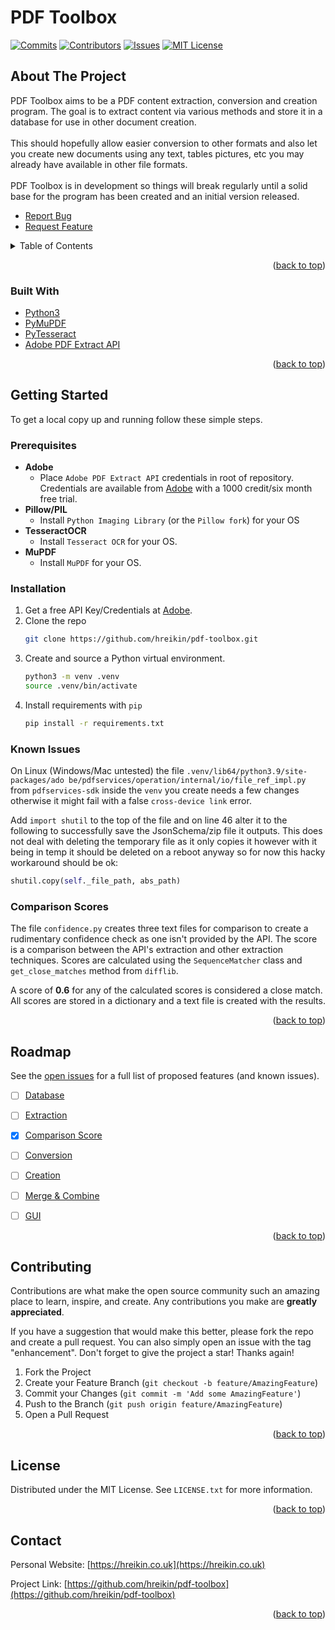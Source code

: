 <div id="top"></div>
<!--
*** Thanks for checking out the Best-README-Template. If you have a suggestion
*** that would make this better, please fork the repo and create a pull request
*** or simply open an issue with the tag "enhancement".
*** Don't forget to give the project a star!
*** Thanks again! Now go create something AMAZING! :D
-->



<!-- PROJECT SHIELDS -->
<!--
*** I'm using markdown "reference style" links for readability.
*** Reference links are enclosed in brackets [ ] instead of parentheses ( ).
*** See the bottom of this document for the declaration of the reference variables
*** for contributors-url, forks-url, etc. This is an optional, concise syntax you may use.
*** https://www.markdownguide.org/basic-syntax/#reference-style-links
-->
# PDF Toolbox

[![Commits][commit-shield]][commit-url]
[![Contributors][contributors-shield]][contributors-url]
[![Issues][issues-shield]][issues-url]
[![MIT License][license-shield]][license-url]
<!-- [![Forks][forks-shield]][forks-url] -->
<!-- [![Stargazers][stars-shield]][stars-url] -->
<!-- [![LinkedIn][linkedin-shield]][linkedin-url] -->
<!-- PROJECT LOGO -->
<!-- <div>
  <a href="https://github.com/hreikin/pdf-toolbox">
    <img src="images/logo.png" alt="Logo" width="80" height="80">
  </a>
  <h3 align="center">PDF Toolbox</h3>
  <p>
  PDF Toolbox aims to be a PDF content extraction, conversion and creation 
  program. The goal is to extract content via various methods and store it in 
  a database for use in other document creation. 
  <br /><br />
  This should hopefully allow easier conversion to other formats and also let 
  you create new documents using any text, tables pictures, etc you may 
  already have available in other file formats.
  <br /><br />
  PDF Toolbox is in development so things will break regularly until a solid base for 
  the program has been created.
  <br /><br />
  <a href="https://github.com/hreikin/pdf-toolbox"><strong>Explore the docs »</strong></a>
  <br />
  <br />
  <a href="https://github.com/hreikin/pdf-toolbox">View Demo</a>
  <a href="https://github.com/hreikin/pdf-toolbox/issues">Report Bug</a>
  <br />
  <a href="https://github.com/hreikin/pdf-toolbox/issues">Request Feature</a>
  </p>
</div> -->


<!-- ABOUT THE PROJECT -->
## About The Project
<!-- Project Screenshot -->
<!-- [![Product Name Screen Shot][product-screenshot]](https://example.com) -->

PDF Toolbox aims to be a PDF content extraction, conversion and creation 
program. The goal is to extract content via various methods and store it in 
a database for use in other document creation. 
<br /><br />
This should hopefully allow easier conversion to other formats and also let 
you create new documents using any text, tables pictures, etc you may 
already have available in other file formats.
<br /><br />
PDF Toolbox is in development so things will break regularly until a solid base for 
the program has been created and an initial version released.
<br />
<!-- <a href="https://github.com/hreikin/pdf-toolbox"><strong>Explore the docs »</strong></a>
<br />
<br />
<a href="https://github.com/hreikin/pdf-toolbox">View Demo</a> -->
<ul>
  <li>
    <a href="https://github.com/hreikin/pdf-toolbox/issues">Report Bug</a>
  </li>
  <li>
    <a href="https://github.com/hreikin/pdf-toolbox/issues">Request Feature</a>
  </li>
</ul>
<!-- TABLE OF CONTENTS -->
<details>
  <summary>Table of Contents</summary>
  <ol>
    <li>
      <a href="#about-the-project">About The Project</a>
      <ul>
        <li><a href="#built-with">Built With</a></li>
      </ul>
    </li>
    <li>
      <a href="#getting-started">Getting Started</a>
      <ul>
        <li><a href="#prerequisites">Prerequisites</a></li>
        <li><a href="#installation">Installation</a></li>
        <li><a href="#known-issues">Known Issues</a></li>
        <li><a href="#comparison-scores">Comparison Scores</a></li>
      </ul>
    </li>
    <!-- <li><a href="#usage">Usage</a></li> -->
    <li><a href="#roadmap">Roadmap</a></li>
    <li><a href="#contributing">Contributing</a></li>
    <li><a href="#license">License</a></li>
    <li><a href="#contact">Contact</a></li>
    <!-- <li><a href="#acknowledgments">Acknowledgments</a></li> -->
  </ol>
</details>

<p align="right">(<a href="#top">back to top</a>)</p>



### Built With

* [Python3](https://www.python.org/)
* [PyMuPDF](https://github.com/pymupdf/PyMuPDF)
* [PyTesseract](https://github.com/madmaze/pytesseract)
* [Adobe PDF Extract API](https://developer.adobe.com/document-services/apis/pdf-extract/)

<p align="right">(<a href="#top">back to top</a>)</p>



<!-- GETTING STARTED -->
## Getting Started

To get a local copy up and running follow these simple steps.

### Prerequisites

* **Adobe**
  * Place `Adobe PDF Extract API` credentials in root of repository. Credentials are available from [Adobe](https://developer.adobe.com/document-services/apis/pdf-extract/) with a 1000 credit/six month free trial.
* **Pillow/PIL**
  * Install `Python Imaging Library` (or the `Pillow fork`) for your OS
* **TesseractOCR**
  * Install `Tesseract OCR` for your OS.
* **MuPDF**
  * Install `MuPDF` for your OS.

### Installation

1. Get a free API Key/Credentials at [Adobe](https://developer.adobe.com/document-services/apis/pdf-extract/).
2. Clone the repo
    ```sh
    git clone https://github.com/hreikin/pdf-toolbox.git
    ```
3. Create and source a Python virtual environment.
    ```sh
    python3 -m venv .venv
    source .venv/bin/activate
    ```
4. Install requirements with `pip`
    ```sh
    pip install -r requirements.txt
    ```



### Known Issues
On Linux (Windows/Mac untested) the file `.venv/lib64/python3.9/site-packages/ado
be/pdfservices/operation/internal/io/file_ref_impl.py` from `pdfservices-sdk` 
inside the `venv` you create needs a few changes otherwise it might fail with a 
false `cross-device link` error.

Add `import shutil` to the top of the file and on line 46 alter it to the 
following to successfully save the JsonSchema/zip file it outputs. This does not 
deal with deleting the temporary file as it only copies it however with it being 
in temp it should be deleted on a reboot anyway so for now this hacky workaround 
should be ok:

```python
shutil.copy(self._file_path, abs_path)
```

### Comparison Scores
The file `confidence.py` creates three text files for comparison to create a 
rudimentary confidence check as one isn't provided by the API. The score is a 
comparison between the API's extraction and other extraction techniques. Scores 
are calculated using the `SequenceMatcher` class and `get_close_matches` method 
from `difflib`. 

A score of **0.6** for any of the calculated scores is considered a close match. 
All scores are stored in a dictionary and a text file is created with the 
results.

<p align="right">(<a href="#top">back to top</a>)</p>

<!-- USAGE EXAMPLES -->
<!-- ## Usage

Use this space to show useful examples of how a project can be used. Additional screenshots, code examples and demos work well in this space. You may also link to more resources.

_For more examples, please refer to the [Documentation](https://example.com)_

<p align="right">(<a href="#top">back to top</a>)</p> -->



<!-- ROADMAP -->
## Roadmap

See the [open issues](https://github.com/hreikin/pdf-toolbox/issues) for a full list of proposed features (and known issues).

<!-- **Related Issues** -->

- [ ] [Database](https://github.com/hreikin/pdf-toolbox/issues/2)
- [ ] [Extraction](https://github.com/hreikin/pdf-toolbox/issues/3)
- [x] [Comparison Score](https://github.com/hreikin/pdf-toolbox/issues/4)
- [ ] [Conversion](https://github.com/hreikin/pdf-toolbox/issues/5)
- [ ] [Creation](https://github.com/hreikin/pdf-toolbox/issues/6)
- [ ] [Merge & Combine](https://github.com/hreikin/pdf-toolbox/issues/7)
- [ ] [GUI](https://github.com/hreikin/pdf-toolbox/issues/11) 


<p align="right">(<a href="#top">back to top</a>)</p>



<!-- CONTRIBUTING -->
## Contributing

Contributions are what make the open source community such an amazing place to learn, inspire, and create. Any contributions you make are **greatly appreciated**.

If you have a suggestion that would make this better, please fork the repo and create a pull request. You can also simply open an issue with the tag "enhancement".
Don't forget to give the project a star! Thanks again!

1. Fork the Project
2. Create your Feature Branch (`git checkout -b feature/AmazingFeature`)
3. Commit your Changes (`git commit -m 'Add some AmazingFeature'`)
4. Push to the Branch (`git push origin feature/AmazingFeature`)
5. Open a Pull Request

<p align="right">(<a href="#top">back to top</a>)</p>



<!-- LICENSE -->
## License

Distributed under the MIT License. See `LICENSE.txt` for more information.

<p align="right">(<a href="#top">back to top</a>)</p>



<!-- CONTACT -->
## Contact

Personal Website: [https://hreikin.co.uk](https://hreikin.co.uk)

Project Link: [https://github.com/hreikin/pdf-toolbox](https://github.com/hreikin/pdf-toolbox)

<p align="right">(<a href="#top">back to top</a>)</p>



<!-- ACKNOWLEDGMENTS -->
<!-- ## Acknowledgments

* []()
* []()
* []()

<p align="right">(<a href="#top">back to top</a>)</p> -->



<!-- MARKDOWN LINKS & IMAGES -->
<!-- https://www.markdownguide.org/basic-syntax/#reference-style-links -->
[contributors-shield]: https://img.shields.io/github/contributors/hreikin/pdf-toolbox.svg?style=for-the-badge
[contributors-url]: https://github.com/hreikin/pdf-toolbox/graphs/contributors
[forks-shield]: https://img.shields.io/github/forks/hreikin/pdf-toolbox.svg?style=for-the-badge
[forks-url]: https://github.com/hreikin/pdf-toolbox/network/members
[stars-shield]: https://img.shields.io/github/stars/hreikin/pdf-toolbox.svg?style=for-the-badge
[stars-url]: https://github.com/hreikin/pdf-toolbox/stargazers
[issues-shield]: https://img.shields.io/github/issues/hreikin/pdf-toolbox.svg?style=for-the-badge
[issues-url]: https://github.com/hreikin/pdf-toolbox/issues
[license-shield]: https://img.shields.io/github/license/hreikin/pdf-toolbox.svg?style=for-the-badge
[license-url]: https://github.com/hreikin/pdf-toolbox/blob/master/LICENSE.txt
[commit-shield]: https://img.shields.io/github/commit-activity/m/hreikin/pdf-toolbox?style=for-the-badge
[commit-url]: https://github.com/hreikin/pdf-toolbox/graphs/commit-activity
<!-- [linkedin-shield]: https://img.shields.io/badge/-LinkedIn-black.svg?style=for-the-badge&logo=linkedin&colorB=555 -->
<!-- [linkedin-url]: https://linkedin.com/in/linkedin_username -->
<!-- [product-screenshot]: images/screenshot.png -->
